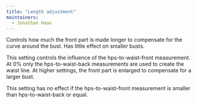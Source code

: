 ```yaml
---
title: "Length adjustment"
maintainers:
  - Jonathan Haas
---
```


Controls how much the front part is made longer to compensate for the curve around the bust. 
Has little effect on smaller busts.

This setting controls the influence of the hps-to-waist-front measurement. At 0% only the hps-to-waist-back measurements
are used to create the waist line. At higher settings, the front part is enlarged to compensate for a larger bust.

This setting has no effect if the hps-to-waist-front measurement is smaller than hps-to-waist-back or equal.
